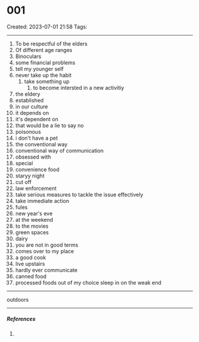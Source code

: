 
# 001
Created: 2023-07-01 21:58
Tags: 
____
1. To be respectful of the elders
2. Of different age ranges
3. Binoculars
4. some financial problems
5. tell my younger self
6. never take up the habit
	1. take something up
		1. to become intersted in a new activitiy
7. the eldery
8. established
9. in our culture
10. it depends on
11. it's dependent on
12. that would be a lie to say no
13. poisonous
14.  i don't have a pet
15. the conventional way
16. conventional way of communication
17. obsessed with
18. special
19. convenience food
20. staryy night
21. cut off
22. law enforcement
23. take serious measures to tackle the issue effectively
24. take immediate action
25. fules
26. new year's eve
27. at the weekend
28. to the movies
29. green spaces
30. dairy
31. you are not in good terms
32. comes over to my place
33. a good cook
34. live upstairs
35. hardly ever communicate
36. canned food
37. processed foods
out of my choice
sleep in on the weak end



------------------------

outdoors
_____
##### References
1.

